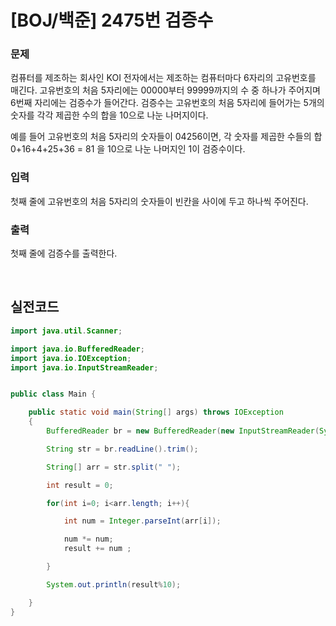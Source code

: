 # [BOJ/백준] 2475번 검증수

### 문제

컴퓨터를 제조하는 회사인 KOI 전자에서는 제조하는 컴퓨터마다 6자리의 고유번호를 매긴다. 고유번호의 처음 5자리에는 00000부터 99999까지의 수 중 하나가 주어지며 6번째 자리에는 검증수가 들어간다. 검증수는 고유번호의 처음 5자리에 들어가는 5개의 숫자를 각각 제곱한 수의 합을 10으로 나눈 나머지이다.

예를 들어 고유번호의 처음 5자리의 숫자들이 04256이면, 각 숫자를 제곱한 수들의 합 0+16+4+25+36 = 81 을 10으로 나눈 나머지인 1이 검증수이다.

### 입력

첫째 줄에 고유번호의 처음 5자리의 숫자들이 빈칸을 사이에 두고 하나씩 주어진다.

### 출력

첫째 줄에 검증수를 출력한다.

<br/>

## 실전코드

```java
import java.util.Scanner;

import java.io.BufferedReader;
import java.io.IOException;
import java.io.InputStreamReader;


public class Main {

    public static void main(String[] args) throws IOException
    {
        BufferedReader br = new BufferedReader(new InputStreamReader(System.in));

        String str = br.readLine().trim();

        String[] arr = str.split(" ");

        int result = 0;

        for(int i=0; i<arr.length; i++){

            int num = Integer.parseInt(arr[i]);

            num *= num;
            result += num ;

        }

        System.out.println(result%10);

    }
}

```
